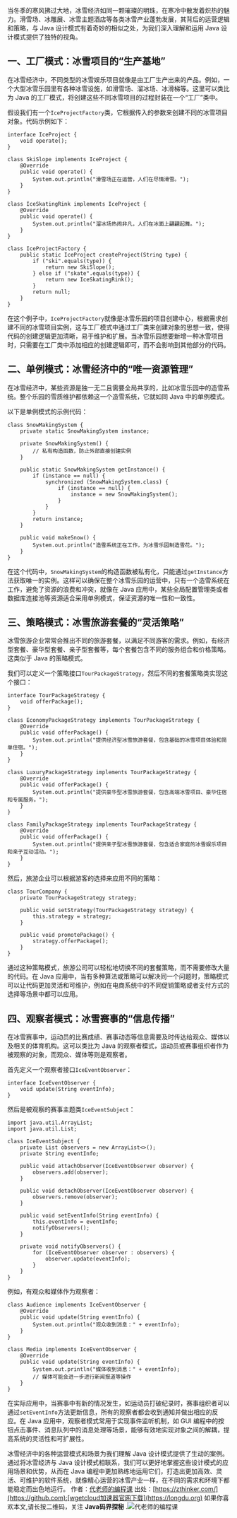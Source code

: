 
当冬季的寒风拂过大地，冰雪经济如同一颗璀璨的明珠，在寒冷中散发着炽热的魅力。滑雪场、冰雕展、冰雪主题酒店等各类冰雪产业蓬勃发展，其背后的运营逻辑和策略，与 Java 设计模式有着奇妙的相似之处，为我们深入理解和运用 Java 设计模式提供了独特的视角。


## 一、工厂模式：冰雪项目的“生产基地”


在冰雪经济中，不同类型的冰雪娱乐项目就像是由工厂生产出来的产品。例如，一个大型冰雪乐园里有各种冰雪设施，如滑雪场、溜冰场、冰滑梯等。这里可以类比为 Java 的工厂模式，将创建这些不同冰雪项目的过程封装在一个“工厂”类中。


假设我们有一个`IceProjectFactory`类，它根据传入的参数来创建不同的冰雪项目对象。代码示例如下：



```
interface IceProject {
    void operate();
}

class SkiSlope implements IceProject {
    @Override
    public void operate() {
        System.out.println("滑雪场正在运营，人们在尽情滑雪。");
    }
}

class IceSkatingRink implements IceProject {
    @Override
    public void operate() {
        System.out.println("溜冰场热闹非凡，人们在冰面上翩翩起舞。");
    }
}

class IceProjectFactory {
    public static IceProject createProject(String type) {
        if ("ski".equals(type)) {
            return new SkiSlope();
        } else if ("skate".equals(type)) {
            return new IceSkatingRink();
        }
        return null;
    }
}

```

在这个例子中，`IceProjectFactory`就像是冰雪乐园的项目创建中心，根据需求创建不同的冰雪项目实例，这与工厂模式中通过工厂类来创建对象的思想一致，使得代码的创建逻辑更加清晰，易于维护和扩展。当冰雪乐园想要新增一种冰雪项目时，只需要在工厂类中添加相应的创建逻辑即可，而不会影响到其他部分的代码。


## 二、单例模式：冰雪经济中的“唯一资源管理”


在冰雪经济中，某些资源是独一无二且需要全局共享的，比如冰雪乐园中的造雪系统。整个乐园的雪质维护都依赖这一个造雪系统，它就如同 Java 中的单例模式。


以下是单例模式的示例代码：



```
class SnowMakingSystem {
    private static SnowMakingSystem instance;

    private SnowMakingSystem() {
        // 私有构造函数，防止外部直接创建实例
    }

    public static SnowMakingSystem getInstance() {
        if (instance == null) {
            synchronized (SnowMakingSystem.class) {
                if (instance == null) {
                    instance = new SnowMakingSystem();
                }
            }
        }
        return instance;
    }

    public void makeSnow() {
        System.out.println("造雪系统正在工作，为冰雪乐园制造雪花。");
    }
}

```

在这个代码中，`SnowMakingSystem`的构造函数被私有化，只能通过`getInstance`方法获取唯一的实例。这样可以确保在整个冰雪乐园的运营中，只有一个造雪系统在工作，避免了资源的浪费和冲突，就像在 Java 应用中，某些全局配置管理类或者数据库连接池等资源适合采用单例模式，保证资源的唯一性和一致性。


## 三、策略模式：冰雪旅游套餐的“灵活策略”


冰雪旅游企业常常会推出不同的旅游套餐，以满足不同游客的需求。例如，有经济型套餐、豪华型套餐、亲子型套餐等，每个套餐包含不同的服务组合和价格策略。这类似于 Java 的策略模式。


我们可以定义一个策略接口`TourPackageStrategy`，然后不同的套餐策略类实现这个接口：



```
interface TourPackageStrategy {
    void offerPackage();
}

class EconomyPackageStrategy implements TourPackageStrategy {
    @Override
    public void offerPackage() {
        System.out.println("提供经济型冰雪旅游套餐，包含基础的冰雪项目体验和简单住宿。");
    }
}

class LuxuryPackageStrategy implements TourPackageStrategy {
    @Override
    public void offerPackage() {
        System.out.println("提供豪华型冰雪旅游套餐，包含高端冰雪项目、豪华住宿和专属服务。");
    }
}

class FamilyPackageStrategy implements TourPackageStrategy {
    @Override
    public void offerPackage() {
        System.out.println("提供亲子型冰雪旅游套餐，包含适合家庭的冰雪娱乐项目和亲子互动活动。");
    }
}

```

然后，旅游企业可以根据游客的选择来应用不同的策略：



```
class TourCompany {
    private TourPackageStrategy strategy;

    public void setStrategy(TourPackageStrategy strategy) {
        this.strategy = strategy;
    }

    public void promotePackage() {
        strategy.offerPackage();
    }
}

```

通过这种策略模式，旅游公司可以轻松地切换不同的套餐策略，而不需要修改大量的代码。在 Java 应用中，当有多种算法或策略可以解决同一个问题时，策略模式可以让代码更加灵活和可维护，例如在电商系统中的不同促销策略或者支付方式的选择等场景中都可以应用。


## 四、观察者模式：冰雪赛事的“信息传播”


在冰雪赛事中，运动员的比赛成绩、赛事动态等信息需要及时传达给观众、媒体以及相关的体育机构。这可以类比为 Java 的观察者模式，运动员或赛事组织者作为被观察的对象，而观众、媒体等则是观察者。


首先定义一个观察者接口`IceEventObserver`：



```
interface IceEventObserver {
    void update(String eventInfo);
}

```

然后是被观察的赛事主题类`IceEventSubject`：



```
import java.util.ArrayList;
import java.util.List;

class IceEventSubject {
    private List observers = new ArrayList<>();
    private String eventInfo;

    public void attachObserver(IceEventObserver observer) {
        observers.add(observer);
    }

    public void detachObserver(IceEventObserver observer) {
        observers.remove(observer);
    }

    public void setEventInfo(String eventInfo) {
        this.eventInfo = eventInfo;
        notifyObservers();
    }

    private void notifyObservers() {
        for (IceEventObserver observer : observers) {
            observer.update(eventInfo);
        }
    }
}

```

例如，有观众和媒体作为观察者：



```
class Audience implements IceEventObserver {
    @Override
    public void update(String eventInfo) {
        System.out.println("观众收到消息：" + eventInfo);
    }
}

class Media implements IceEventObserver {
    @Override
    public void update(String eventInfo) {
        System.out.println("媒体收到消息：" + eventInfo);
        // 媒体可能会进一步进行新闻报道等操作
    }
}

```

在实际应用中，当赛事中有新的情况发生，如运动员打破纪录时，赛事组织者可以通过`setEventInfo`方法更新信息，所有的观察者都会收到通知并做出相应的反应。在 Java 应用中，观察者模式常用于实现事件监听机制，如 GUI 编程中的按钮点击事件、消息队列中的消息处理等场景，能够有效地实现对象之间的解耦，提高系统的灵活性和可扩展性。


冰雪经济中的各种运营模式和场景为我们理解 Java 设计模式提供了生动的案例。通过将冰雪经济与 Java 设计模式相联系，我们可以更好地掌握这些设计模式的应用场景和优势，从而在 Java 编程中更加熟练地运用它们，打造出更加高效、灵活、可维护的软件系统，就像精心运营的冰雪产业一样，在不同的需求和环境下都能稳定而出色地运行。
作者：[代老师的编程课](https://github.com)
出处：[https://zthinker.com/](https://github.com):[wgetcloud加速器官网下载](https://longdu.org)
如果你喜欢本文,请长按二维码，关注 **Java码界探秘**
.![代老师的编程课](https://img2024.cnblogs.com/other/124822/202412/124822-20241212133604174-48376048.jpg)


